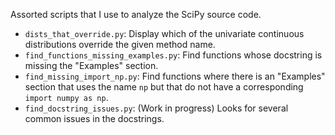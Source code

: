 Assorted scripts that I use to analyze the SciPy source code.

* `dists_that_override.py`: Display which of the univariate continuous distributions override the given method name.
* `find_functions_missing_examples.py`: Find functions whose docstring is missing the "Examples" section.
* `find_missing_import_np.py`: Find functions where there is an "Examples" section that uses the name `np` but that do not have a corresponding `import numpy as np`.
* `find_docstring_issues.py`: (Work in progress) Looks for several common issues in the docstrings.
